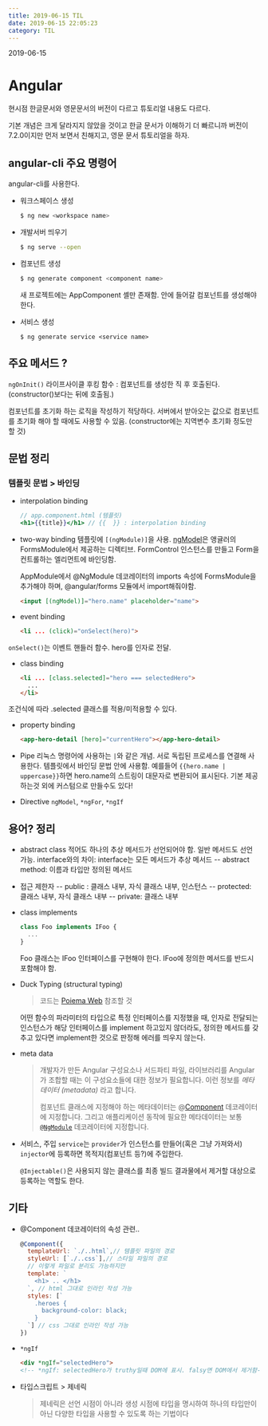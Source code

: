 ```yaml
---
title: 2019-06-15 TIL
date: 2019-06-15 22:05:23
category: TIL
---
```


2019-06-15

# Angular

현시점 한글문서와 영문문서의 버전이 다르고 튜토리얼 내용도 다르다.

기본 개념은 크게 달라지지 않았을 것이고 한글 문서가 이해하기 더 빠르니까 버전이 7.2.0이지만 먼저 보면서 친해지고, 영문 문서 튜토리얼을 하자.

## angular-cli 주요 명령어
angular-cli를 사용한다.

- 워크스페이스 생성
  ```bash
  $ ng new <workspace name>
  ```
- 개발서버 띄우기
  ```bash
  $ ng serve --open
  ```

- 컴포넌트 생성
  ```bash
  $ ng generate component <component name>
  ```
  새 프로젝트에는 AppComponent 셸만 존재함. 안에 들어갈 컴포넌트를 생성해야 한다.

- 서비스 생성
  ```
  $ ng generate service <service name>
  ```

## 주요 메서드 ?

`ngOnInit()` 라이프사이클 후킹 함수 : 컴포넌트를 생성한 직 후 호출된다. (constructor()보다는 뒤에 호출됨.)

컴포넌트를 초기화 하는 로직을 작성하기 적당하다. 서버에서 받아오는 값으로 컴포넌트를 초기화 해야 할 때에도 사용할 수 있음. (constructor에는 지역변수 초기화 정도만 할 것)



## 문법 정리
### 템플릿 문법 > 바인딩
- interpolation binding
   ```jsx
   // app.component.html (템플릿)
   <h1>{{title}}</h1> // {{  }} : interpolation binding
   ```
- two-way binding
템플릿에 `[(ngModule)]`을 사용.
[ngModel](https://angular.kr/api/forms/NgModel#description)은 앵귤러의 FormsModule에서 제공하는 디렉티브. FormControl 인스턴스를 만들고 Form을 컨트롤하는 엘리먼트에 바인딩함.

  AppModule에서 @NgModule 데코레이터의 imports 속성에 FormsModule을 추가해야 하며, @angular/forms 모듈에서 import해줘야함.
   ```html
  <input [(ngModel)]="hero.name" placeholder="name">
  ```

- event binding
  ```html
  <li ... (click)="onSelect(hero)">
  ```
`onSelect()`는 이벤트 핸들러 함수. hero를 인자로 전달.

- class binding
  ```html
  <li ... [class.selected]="hero === selectedHero">
    ...
  </li>
  ```
조건식에 따라 .selected 클래스를 적용/미적용할 수 있다.

- property binding
  ```html
  <app-hero-detail [hero]="currentHero"></app-hero-detail>
  ```


- Pipe
리눅스 명령어에 사용하는 `|`와 같은 개념. 서로 독립된 프로세스를 연결해 사용한다. 템플릿에서 바인딩 문법 안에 사용함. 예를들어 `{{hero.name | uppercase}}`하면 hero.name의 스트링이 대문자로 변환되어 표시된다. 기본 제공하는것 외에 커스텀으로 만들수도 있다!

- Directive
`ngModel`, `*ngFor`, `*ngIf`


## 용어? 정리
- abstract class
적어도 하나의 추상 메서드가 선언되어야 함. 일반 메서드도 선언 가능.
interface와의 차이: interface는 모든 메서드가 추상 메서드
  -- abstract method: 이름과 타입만 정의된 메서드

- 접근 제한자
  -- public : 클래스 내부, 자식 클래스 내부, 인스턴스
  -- protected: 클래스 내부, 자식 클래스 내부
  -- private: 클래스 내부

- class implements
  ```javascript
  class Foo implements IFoo {
    ...
  }
  ```
  Foo 클래스는 IFoo 인터페이스를 구현해야 한다. IFoo에 정의한 메서드를 반드시 포함해야 함.

- Duck Typing (structural typing)
  > 코드는 [Poiema Web](https://poiemaweb.com/typescript-interface#5-%EB%8D%95-%ED%83%80%EC%9D%B4%ED%95%91-duck-typing) 참조할 것

  어떤 함수의 파라미터의 타입으로 특정 인터페이스를 지정했을 때, 인자로 전달되는 인스턴스가 해당 인터페이스를 implement 하고있지 않더라도, 정의한 메서드를 갖추고 있다면 implement한 것으로 판정해 에러를 띄우지 않는다.

- meta data
  > 개발자가 만든 Angular 구성요소나 서드파티 파일, 라이브러리를 Angular가 조합할 때는 이 구성요소들에 대한 정보가 필요합니다. 이런 정보를  _메타데이터 (metadata)_  라고 합니다.
  >
  > 컴포넌트 클래스에 지정해야 하는 메타데이터는  @[Component](https://angular.kr/api/core/Component)  데코레이터에 지정합니다. 그리고 애플리케이션 동작에 필요한 메타데이터는 보통  [`@NgModule`](https://angular.kr/guide/ngmodules)  데코레이터에 지정합니다.

- 서비스, 주입
  `service`는 `provider`가 인스턴스를 만들어(혹은 그냥 가져와서) `injector`에 등록하면 목적지(컴포넌트 등?)에 주입한다.

  `@Injectable()`은 사용되지 않는 클래스를 최종 빌드 결과물에서 제거할 대상으로 등록하는 역할도 한다.

## 기타

- @Component 데코레이터의 속성 관련..
  ```javascript
  @Component({
    templateUrl: `./..html`,// 템플릿 파일의 경로
    styleUrl: [`./..css`],// 스타일 파일의 경로
    // 이렇게 파일로 분리도 가능하지만
    template: `
      <h1> .. </h1>
    `, // html 그대로 인라인 작성 가능
    styles: [`
      .heroes {
        background-color: black;
      }
    `] // css 그대로 인라인 작성 가능
  })
  ```

- `*ngIf`
  ```html
  <div *ngIf="selectedHero">
  <!-- *ngIf: selectedHero가 truthy일때 DOM에 표시. falsy면 DOM에서 제거함-->
  ```

- 타입스크립트 > 제네릭
  > 제네릭은 선언 시점이 아니라 생성 시점에 타입을 명시하여 하나의 타입만이 아닌 다양한 타입을 사용할 수 있도록 하는 기법이다
